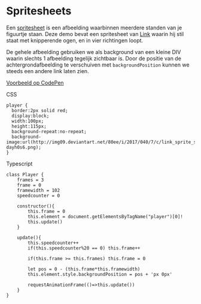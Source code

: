 # Spritesheets

Een [spritesheet](https://goo.gl/images/DAGCxu) is een afbeelding waarbinnen meerdere standen van je figuurtje staan.
Deze demo bevat een spritesheet van [Link](http://img09.deviantart.net/80ee/i/2017/040/7/c/link_sprite_sheet_by_tiozacdasgalaxias-dayh0s6.png) waarin hij stil staat met knipperende ogen, en in vier richtingen loopt.

De gehele afbeelding gebruiken we als background van een kleine DIV waarin slechts 1 afbeelding tegelijk zichtbaar is. Door de positie van de achtergrondafbeelding te verschuiven met `backgroundPosition` kunnen we steeds een andere link laten zien.

[Voorbeeld op CodePen](https://codepen.io/eerk/pen/ERYoZp?editors=0111)

CSS

```
player {
  border:2px solid red;
  display:block;
  width:100px;
  height:115px;
  background-repeat:no-repeat;
  background-image:url(http://img09.deviantart.net/80ee/i/2017/040/7/c/link_sprite_sheet_by_tiozacdasgalaxias-dayh0s6.png);
}
```

Typescript

```
class Player {
    frames = 3
    frame = 0
    framewidth = 102
    speedcounter = 0
    
    constructor(){
        this.frame = 0
        this.element = document.getElementsByTagName("player")[0]!
        this.update()
    }
    
    update(){
        this.speedcounter++
        if(this.speedcounter%20 == 0) this.frame++

        if(this.frame >= this.frames) this.frame = 0

        let pos = 0 - (this.frame*this.framewidth)
        this.element.style.backgroundPosition = pos + 'px 0px'

        requestAnimationFrame(()=>this.update())
    }
}
```
